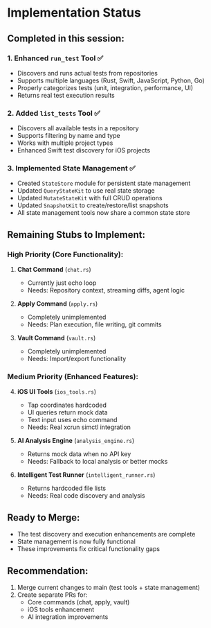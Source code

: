 # Implementation Status

## Completed in this session:

### 1. Enhanced `run_test` Tool ✅
- Discovers and runs actual tests from repositories
- Supports multiple languages (Rust, Swift, JavaScript, Python, Go)
- Properly categorizes tests (unit, integration, performance, UI)
- Returns real test execution results

### 2. Added `list_tests` Tool ✅
- Discovers all available tests in a repository
- Supports filtering by name and type
- Works with multiple project types
- Enhanced Swift test discovery for iOS projects

### 3. Implemented State Management ✅
- Created `StateStore` module for persistent state management
- Updated `QueryStateKit` to use real state storage
- Updated `MutateStateKit` with full CRUD operations
- Updated `SnapshotKit` to create/restore/list snapshots
- All state management tools now share a common state store

## Remaining Stubs to Implement:

### High Priority (Core Functionality):
1. **Chat Command** (`chat.rs`)
   - Currently just echo loop
   - Needs: Repository context, streaming diffs, agent logic

2. **Apply Command** (`apply.rs`)
   - Completely unimplemented
   - Needs: Plan execution, file writing, git commits

3. **Vault Command** (`vault.rs`)
   - Completely unimplemented
   - Needs: Import/export functionality

### Medium Priority (Enhanced Features):
4. **iOS UI Tools** (`ios_tools.rs`)
   - Tap coordinates hardcoded
   - UI queries return mock data
   - Text input uses echo command
   - Needs: Real xcrun simctl integration

5. **AI Analysis Engine** (`analysis_engine.rs`)
   - Returns mock data when no API key
   - Needs: Fallback to local analysis or better mocks

6. **Intelligent Test Runner** (`intelligent_runner.rs`)
   - Returns hardcoded file lists
   - Needs: Real code discovery and analysis

## Ready to Merge:
- The test discovery and execution enhancements are complete
- State management is now fully functional
- These improvements fix critical functionality gaps

## Recommendation:
1. Merge current changes to main (test tools + state management)
2. Create separate PRs for:
   - Core commands (chat, apply, vault)
   - iOS tools enhancement
   - AI integration improvements